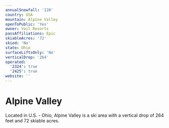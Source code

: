 ```yaml
---
annualSnowfall: '120'
country: USA
mountain: Alpine Valley
openToPublic: 'Yes'
owner: Vail Resorts
passAffiliations: Epic
skiableAcres: '72'
skied: 'No'
state: Ohio
surfaceLiftsOnly: 'No'
verticalDrop: '264'
operated:
  '2324': true
  '2425': true
website: ''
---
```



# Alpine Valley

Located in U.S. - Ohio, Alpine Valley is a ski area with a vertical drop of 264 feet and 72 skiable acres.
